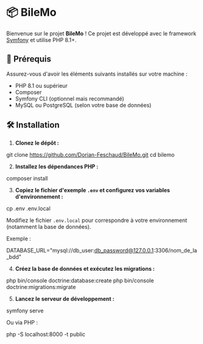 # 📦 BileMo

Bienvenue sur le projet **BileMo** ! Ce projet est développé avec le framework [Symfony](https://symfony.com/) et utilise PHP 8.1+.

## 🚀 Prérequis

Assurez-vous d'avoir les éléments suivants installés sur votre machine :

- PHP 8.1 ou supérieur
- Composer
- Symfony CLI (optionnel mais recommandé)
- MySQL ou PostgreSQL (selon votre base de données)

## 🛠️ Installation

1. **Clonez le dépôt :**

git clone https://github.com/Dorian-Feschaud/BileMo.git
cd bilemo


2. **Installez les dépendances PHP :**

composer install

3. **Copiez le fichier d'exemple `.env` et configurez vos variables d'environnement :**

cp .env .env.local

Modifiez le fichier `.env.local` pour correspondre à votre environnement (notamment la base de données).

Exemple :

DATABASE_URL="mysql://db_user:db_password@127.0.0.1:3306/nom_de_la_bdd"

4. **Créez la base de données et exécutez les migrations :**

php bin/console doctrine:database:create
php bin/console doctrine:migrations:migrate

5. **Lancez le serveur de développement :**

symfony serve

Ou via PHP :

php -S localhost:8000 -t public
